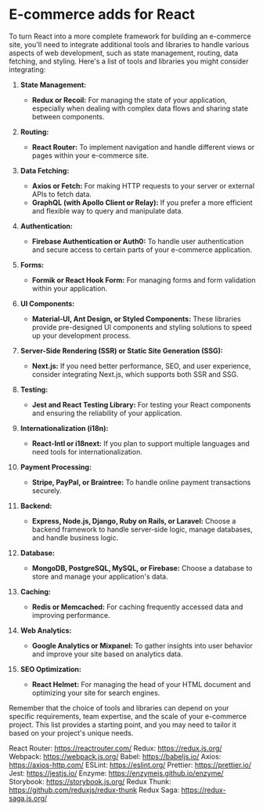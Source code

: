 # E-commerce adds for React

To turn React into a more complete framework for building an e-commerce site, you'll need to integrate additional tools and libraries to handle various aspects of web development, such as state management, routing, data fetching, and styling. Here's a list of tools and libraries you might consider integrating:

1. **State Management:**
   - **Redux or Recoil:** For managing the state of your application, especially when dealing with complex data flows and sharing state between components.

2. **Routing:**
   - **React Router:** To implement navigation and handle different views or pages within your e-commerce site.

3. **Data Fetching:**
   - **Axios or Fetch:** For making HTTP requests to your server or external APIs to fetch data.
   - **GraphQL (with Apollo Client or Relay):** If you prefer a more efficient and flexible way to query and manipulate data.

4. **Authentication:**
   - **Firebase Authentication or Auth0:** To handle user authentication and secure access to certain parts of your e-commerce application.

5. **Forms:**
   - **Formik or React Hook Form:** For managing forms and form validation within your application.

6. **UI Components:**
   - **Material-UI, Ant Design, or Styled Components:** These libraries provide pre-designed UI components and styling solutions to speed up your development process.

7. **Server-Side Rendering (SSR) or Static Site Generation (SSG):**
   - **Next.js:** If you need better performance, SEO, and user experience, consider integrating Next.js, which supports both SSR and SSG.

8. **Testing:**
   - **Jest and React Testing Library:** For testing your React components and ensuring the reliability of your application.

9. **Internationalization (i18n):**
   - **React-Intl or i18next:** If you plan to support multiple languages and need tools for internationalization.

10. **Payment Processing:**
    - **Stripe, PayPal, or Braintree:** To handle online payment transactions securely.

11. **Backend:**
    - **Express, Node.js, Django, Ruby on Rails, or Laravel:** Choose a backend framework to handle server-side logic, manage databases, and handle business logic.

12. **Database:**
    - **MongoDB, PostgreSQL, MySQL, or Firebase:** Choose a database to store and manage your application's data.

13. **Caching:**
    - **Redis or Memcached:** For caching frequently accessed data and improving performance.

14. **Web Analytics:**
    - **Google Analytics or Mixpanel:** To gather insights into user behavior and improve your site based on analytics data.

15. **SEO Optimization:**
    - **React Helmet:** For managing the head of your HTML document and optimizing your site for search engines.

Remember that the choice of tools and libraries can depend on your specific requirements, team expertise, and the scale of your e-commerce project. This list provides a starting point, and you may need to tailor it based on your project's unique needs.

React Router: https://reactrouter.com/
Redux: https://redux.js.org/
Webpack: https://webpack.js.org/
Babel: https://babeljs.io/
Axios: https://axios-http.com/
ESLint: https://eslint.org/
Prettier: https://prettier.io/
Jest: https://jestjs.io/
Enzyme: https://enzymejs.github.io/enzyme/
Storybook: https://storybook.js.org/
Redux Thunk: https://github.com/reduxjs/redux-thunk
Redux Saga: https://redux-saga.js.org/
